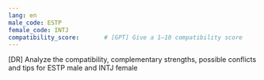 ```yaml
---
lang: en
male_code: ESTP
female_code: INTJ
compatibility_score:       # [GPT] Give a 1–10 compatibility score
---
```


[DR] Analyze the compatibility, complementary strengths, possible conflicts and tips for ESTP male and INTJ female

